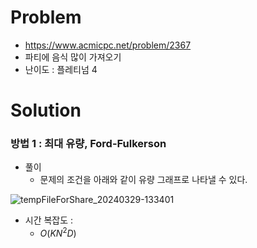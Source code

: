 # Problem
* https://www.acmicpc.net/problem/2367
* 파티에 음식 많이 가져오기
* 난이도 : 플레티넘 4

# Solution

### 방법 1 : 최대 유량, Ford-Fulkerson
* 풀이
  * 문제의 조건을 아래와 같이 유량 그래프로 나타낼 수 있다.

![tempFileForShare_20240329-133401](https://github.com/tktj12/cpp-problem-solving/assets/136698877/f6ae5082-6b53-4419-b6a8-ea9b726be091)

* 시간 복잡도 :
  * $O(KN^2D)$
<br></br>
